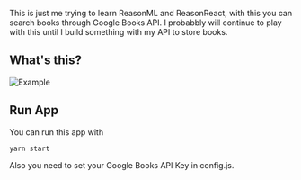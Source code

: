 This is just me trying to learn ReasonML and ReasonReact, with this you can search books through Google Books API. I probabbly will continue to play with this until I build something with my API to store books.

## What's this?

![Example](http://g.recordit.co/WV4YfadjSi.gif)

## Run App

You can run this app with 

```
yarn start
```

Also you need to set your Google Books API Key in config.js.